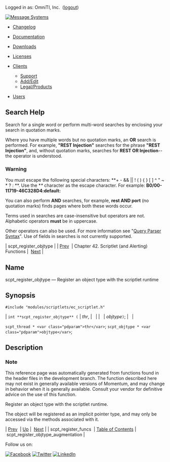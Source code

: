 Logged in as: OmniTI, Inc.  ([logout](https://support.messagesystems.com/logout.php))

[![Message Systems](https://support.messagesystems.com/images/ms-white205.png)](https://support.messagesystems.com/start.php) 

*   [Changelog](https://support.messagesystems.com/start.php?show=changelog)
*   [Documentation](https://support.messagesystems.com/docs/)
*   [Downloads](https://support.messagesystems.com/start.php)

*   [Licenses](https://support.messagesystems.com/license_summary.php)
*   <a href="">Clients</a>
    *   [Support](https://support.messagesystems.com/cs.php)
    *   [Add/Edit](https://support.messagesystems.com/edit_client.php)
    *   [Legal/Products](https://support.messagesystems.com/edit_products.php)
*   [Users](https://support.messagesystems.com/edit_customer.php)

## Search Help

Search for a single word or perform multi-word searches by enclosing your search in quotation marks.

Where you have multiple words but no quotation marks, an **OR** search is performed. For example, **"REST Injection"** searches for the phrase **"REST Injection"**, and, without quotation marks, searches for **REST OR Injection**--the operator is understood.

### Warning

You must escape the following special characters: **+ - && || ! ( ) { } [ ] ^ " ~ * ? : \**. Use the **\** character as the escape character. For example: **B0/00-11719-46C328D4\:default\:**

You can also perform **AND** searches, for example, **rest AND port** (no quotation marks) finds pages where both these words occur.

Terms used in searches are case-insensitive but operators are not. Alphabetic operators **must** be in uppercase.

Other operators can also be used. For more information see "[Query Parser Syntax](https://lucene.apache.org/core/old_versioned_docs/versions/3_0_0/queryparsersyntax.html)". Use of fields in searches is not currently supported.

| scpt_register_objtype |
| [Prev](apis.scpt_register_funcs.php)  | Chapter 42. Scriptlet (and Alerting) Functions |  [Next](apis.scpt_register_objtype_augmentation.php) |

<a name="apis.scpt_register_objtype"></a>
## Name

scpt_register_objtype — Register an object type with the scriptlet runtime

## Synopsis

`#include "modules/scriptlets/ec_scriptlet.h"`

| `int **scpt_register_objtype** (` | <var class="pdparam">thr</var>, |   |
|   | <var class="pdparam">objtype</var>`)`; |   |

`scpt_thread * <var class="pdparam">thr</var>`;
`scpt_objtype * <var class="pdparam">objtype</var>`;<a name="idp32005168"></a>
## Description

### Note

This reference page was automatically generated from functions found in the header files in the development branch. The function described here may not exist in generally available versions of Momentum, and may change in behavior when it is generally available. Consult your vendor for definitive advice on the use of this function.

Register an object type with the scriptlet runtime.

The object will be registered as an implicit pointer type, and may only be accessed via the methods associated with it.

| [Prev](apis.scpt_register_funcs.php)  | [Up](script.php) |  [Next](apis.scpt_register_objtype_augmentation.php) |
| scpt_register_funcs  | [Table of Contents](index.php) |  scpt_register_objtype_augmentation |

Follow us on:

[![Facebook](https://support.messagesystems.com/images/icon-facebook.png)](http://www.facebook.com/messagesystems) [![Twitter](https://support.messagesystems.com/images/icon-twitter.png)](http://twitter.com/#!/MessageSystems) [![LinkedIn](https://support.messagesystems.com/images/icon-linkedin.png)](http://www.linkedin.com/company/message-systems)
